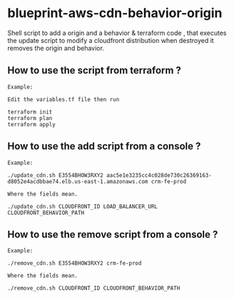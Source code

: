 # blueprint-aws-cdn-behavior-origin

Shell script to add a origin and a behavior & terraform code  , that executes the update script to modify a cloudfront distribution when destroyed it removes the origin and behavior.

## How to use the script from terraform ?

    Example:

    Edit the variables.tf file then run

    terraform init
    terraform plan
    terraform apply

## How to use the add script from a console ?

    Example:

    ./update_cdn.sh E3554BHOW3RXY2 aac5e1e3235cc4c028de730c26369163-d8052e4acdbbae74.elb.us-east-1.amazonaws.com crm-fe-prod

    Where the fields mean.

    ./update_cdn.sh CLOUDFRONT_ID LOAD_BALANCER_URL CLOUDFRONT_BEHAVIOR_PATH
    

## How to use the remove script from a console ?

    Example:

    ./remove_cdn.sh E3554BHOW3RXY2 crm-fe-prod

    Where the fields mean.

    ./remove_cdn.sh CLOUDFRONT_ID CLOUDFRONT_BEHAVIOR_PATH
